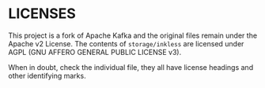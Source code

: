 # LICENSES

This project is a fork of Apache Kafka and the original files remain under the Apache v2 License.
The contents of `storage/inkless` are licensed under AGPL (GNU AFFERO GENERAL PUBLIC LICENSE v3).

When in doubt, check the individual file, they all have license headings and other identifying marks.

